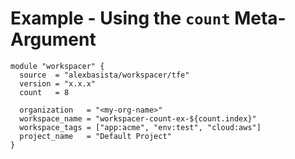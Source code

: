 # Example - Using the `count` Meta-Argument

```hcl
module "workspacer" {
  source  = "alexbasista/workspacer/tfe"
  version = "x.x.x"
  count   = 8

  organization   = "<my-org-name>"
  workspace_name = "workspacer-count-ex-${count.index}"
  workspace_tags = ["app:acme", "env:test", "cloud:aws"]
  project_name   = "Default Project"
}
```